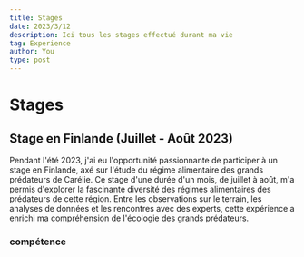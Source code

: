 ```yaml
---
title: Stages
date: 2023/3/12
description: Ici tous les stages effectué durant ma vie
tag: Experience
author: You
type: post
---
```


# Stages

## Stage en Finlande (Juillet - Août 2023)

Pendant l'été 2023, j'ai eu l'opportunité passionnante de participer à un stage en Finlande, axé sur l'étude du régime alimentaire des grands prédateurs de Carélie. Ce stage d'une durée d'un mois, de juillet à août, m'a permis d'explorer la fascinante diversité des régimes alimentaires des prédateurs de cette région. Entre les observations sur le terrain, les analyses de données et les rencontres avec des experts, cette expérience a enrichi ma compréhension de l'écologie des grands prédateurs.

### compétence
<!DOCTYPE html>
<html lang="en">
<head>
    <meta charset="UTF-8">
    <meta name="viewport" content="width=device-width, initial-scale=1.0">
    <style>
        #image-containe {
            display: flex;
            flex-wrap: wrap;
            max-width: 800px;
            margin: 0 auto;
        }

        .image {
            flex: 0 0 auto;
            width: 33%; /* Vous pouvez ajuster la largeur en pourcentage pour déterminer la taille de chaque image */
            margin: 0;
            box-sizing: border-box;
            border: 2px solid #333;
            object-fit: cover; /* Assurez-vous que les images maintiennent leur aspect ratio */
        }
    </style>
    <title>Mosaïque d'Images</title>
</head>
<body>
    <div id="image-containe">
        <!-- Remplacez les liens par les chemins de vos propres images -->
        <img src="/images/Finlande1.jpeg" alt="Image 1" class="image">
        <img src="/images/FInlande2.jpeg" alt="Image 2" class="image">
        <img src="/images/F1.jpg" alt="Image 3" class="image">
        <img src="/images/Finlande4.jpeg" alt="Image 4" class="image">
        <img src="/images/Finlande5.png" alt="Image 5" class="image">
        <img src="/images/Finlande3.jpeg" alt="Image 3" class="image">
    </div>
</body>
</html>




## Stage en Laboratoire de Biologie Moléculaire à l'IAB (Janvier 2023)

En janvier 2023, j'ai eu l'opportunité de participer à un stage de biologie moléculaire d'une durée d'un mois à l'IAB (Institut of Advanced Biology) à Grenoble. Au cœur de ce laboratoire de pointe, j'ai pu plonger dans le monde fascinant de la biologie moléculaire, en travaillant sur des projets innovants et en collaborant avec des chercheurs passionnés. Cette expérience a renforcé mes compétences techniques et ma passion pour la recherche scientifique.

### compétence

<!DOCTYPE html>
<html lang="en">
<head>
    <meta charset="UTF-8">
    <meta name="viewport" content="width=device-width, initial-scale=1.0">
    <style>
        .skill-list {
            list-style: none;
            padding: 0;
        }

        .skill-item {
            margin-bottom: 10px;
            cursor: pointer;
        }

        .skill-description {
            display: none;
            position: absolute;
            background-color: #f9f9f9;
            padding: 10px;
            border: 1px solid #ddd;
            border-radius: 5px;
            box-shadow: 0 2px 4px rgba(0, 0, 0, 0.1);
            width: 300px;
        }

        .skill-item:hover .skill-description {
            display: block;
        }
    </style>
</head>
<body>

<ul class="skill-list">
    <li class="skill-item" data-description="La réaction en chaîne par polymérase (PCR) est une technique de biologie moléculaire utilisée pour amplifier l'ADN. Elle permet de produire en grande quantité une région spécifique d'ADN à partir d'un échantillon initial.">
        PCR
        <div class="skill-description">
            <p>La réaction en chaîne par polymérase (PCR) est une technique de biologie moléculaire utilisée pour amplifier l'ADN.</p>
            <p>Elle permet de produire en grande quantité une région spécifique d'ADN à partir d'un échantillon initial.</p>
            <p>La PCR est largement utilisée dans la recherche scientifique, le diagnostic médical et d'autres domaines.</p>
        </div>
    </li>
    <li class="skill-item" data-description="Le sous-clonage est une technique utilisée pour transférer un fragment d'ADN d'une molécule à une autre, souvent dans le but de l'étudier plus en détail.">
        Sous-clonage (par Gibson Assembly)
        <div class="skill-description">
            <p>Le sous-clonage est une technique utilisée pour transférer un fragment d'ADN d'une molécule à une autre, souvent dans le but de l'étudier plus en détail.</p>
        </div>
    </li>
    <li class="skill-item" data-description="Les preps, du miniprep à la maxiprep, sont des techniques de purification de l'ADN à différentes échelles.">
        Preps (Miniprep à Maxiprep)
        <div class="skill-description">
            <p>Les preps, de la miniprep à la maxiprep, sont des techniques de purification de l'ADN à différentes échelles.</p>
        </div>
    </li>
    <li class="skill-item" data-description="Le western blot est une technique de biologie moléculaire utilisée pour détecter des protéines spécifiques dans un échantillon.">
        Western Blot
        <div class="skill-description">
            <p>Le western blot est une technique de biologie moléculaire utilisée pour détecter des protéines spécifiques dans un échantillon.</p>
        </div>
    </li>
    <li class="skill-item" data-description="La culture bactérienne est une méthode utilisée pour faire pousser des bactéries en laboratoire, souvent dans le but de produire des protéines recombinantes ou d'autres composés.">
        Culture Bactérienne
        <div class="skill-description">
            <p>La culture bactérienne est une méthode utilisée pour faire pousser des bactéries en laboratoire, souvent dans le but de produire des protéines recombinantes ou d'autres composés.</p>
        </div>
    </li>
    <li class="skill-item" data-description="L'immunomarquage est une technique qui utilise des anticorps pour détecter spécifiquement des molécules cibles dans un échantillon biologique.">
        Immunomarquage
        <div class="skill-description">
            <p>L'immunomarquage est une technique qui utilise des anticorps pour détecter spécifiquement des molécules cibles dans un échantillon biologique.</p>
        </div>
    </li>
</ul>

</body>
</html>


</body>
</html>



 <img src="/images/IAB.jpeg">

 <!DOCTYPE html>
<html lang="en">
<head>
    <meta charset="UTF-8">
    <meta name="viewport" content="width=device-width, initial-scale=1.0">
    <style>
        #image-container {
            display: flex;
            flex-wrap: wrap;
            max-width: 800px;
            margin: 0 auto;
        }

        .image {
            flex: 0 0 auto;
            width: 12%; /* Vous pouvez ajuster la largeur en pourcentage pour déterminer la taille de chaque image */
            margin: 0;
            box-sizing: border-box;
            border: 2px solid #333;
            object-fit: cover; /* Assurez-vous que les images maintiennent leur aspect ratio */
        }
    </style>
    <title>Mosaïque d'Images 1</title>
</head>
<body>
    <div id="image-container">
        <!-- Remplacez les liens par les chemins de vos propres images -->
        <img src="/images/i1.jpg" alt="Image 1" class="image small-image">
        <img src="/images/i2.jpg" alt="Image 2" class="image small-image">
        <img src="/images/i3.jpg" alt="Image 1" class="image small-image">
        <img src="/images/i4.jpg" alt="Image 2" class="image small-image">
       <img src="/images/i5.jpg" alt="Image 1" class="image small-image">
        <img src="/images/i6.jpg" alt="Image 2" class="image small-image">
        <img src="/images/i7.jpg" alt="Image 1" class="image small-image">
        <img src="/images/i8.jpg" alt="Image 2" class="image small-image">
        <img src="/images/i9.jpg" alt="Image 1" class="image small-image">
        <img src="/images/i10.jpg" alt="Image 2" class="image small-image">
       <img src="/images/i11.jpg" alt="Image 1" class="image small-image">
        <img src="/images/i12.jpg" alt="Image 2" class="image small-image">
        <img src="/images/i13.jpg" alt="Image 1" class="image small-image">
        <img src="/images/i14.jpg" alt="Image 2" class="image small-image">
        <img src="/images/i15.jpg" alt="Image 1" class="image small-image">
        <img src="/images/i11.jpg" alt="Image 1" class="image small-image">
    </div>
</body>
</html>
<a href="/images/230120162009_0001.pdf" target="_blank">voir le cahier de laboratoire</a>

<!DOCTYPE html>
<html lang="en">
<head>
    <meta charset="UTF-8">
    <meta name="viewport" content="width=device-width, initial-scale=1.0">
    <style>
        .image-container {
            display: flex;
            flex-wrap: wrap;
            max-width: 800px;
            margin: 0 auto;
        }

        .image {
            flex: 0 0 auto;
            width: 33%;
            margin: 0;
            box-sizing: border-box;
            border: 2px solid #333;
            object-fit: cover;
        }

        .small-image-container {
            display: flex;
            flex-wrap: wrap;
            max-width: 800px;
            margin: 0 auto;
        }

        .small-image {
            flex: 0 0 auto;
            width: 12.3%;
            margin: 0;
            box-sizing: border-box;
            border: 2px solid #333;
            object-fit: cover;
        }
    </style>
    <title>Mosaïque d'Images</title>

  